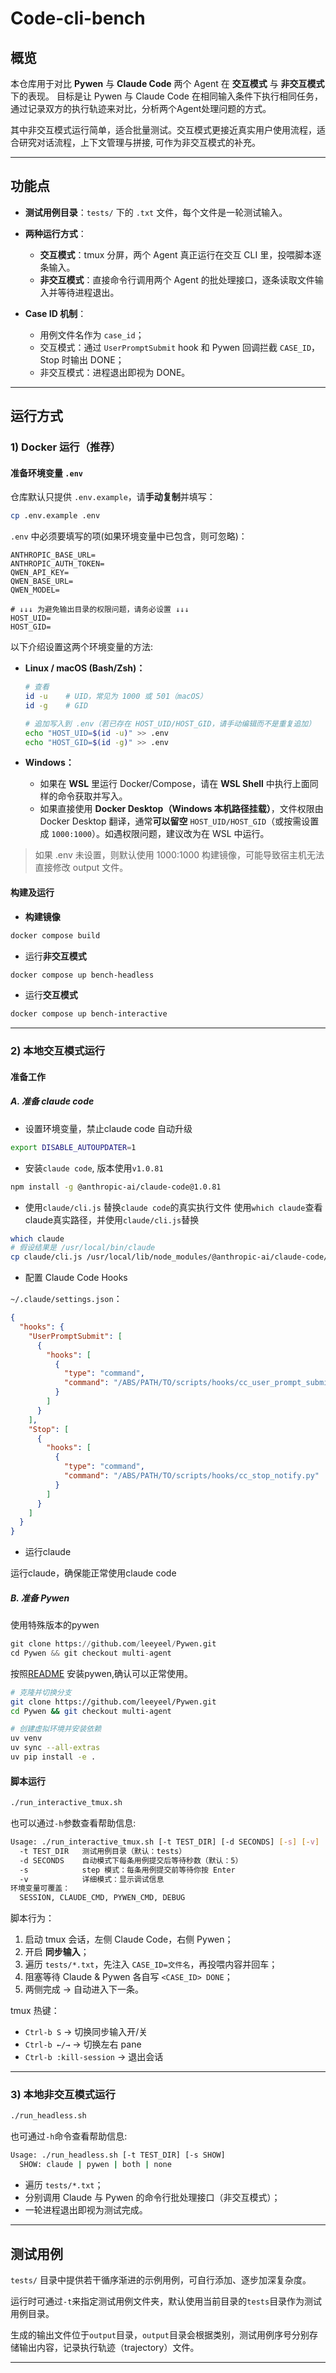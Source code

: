 # Code-cli-bench

## 概览

本仓库用于对比 **Pywen** 与 **Claude Code** 两个 Agent 在 **交互模式** 与 **非交互模式** 下的表现。
目标是让 Pywen 与 Claude Code 在相同输入条件下执行相同任务，通过记录双方的执行轨迹来对比，分析两个Agent处理问题的方式。

其中非交互模式运行简单，适合批量测试。交互模式更接近真实用户使用流程，适合研究对话流程，上下文管理与拼接,
可作为非交互模式的补充。

---

## 功能点

* **测试用例目录**：`tests/` 下的 `.txt` 文件，每个文件是一轮测试输入。
* **两种运行方式**：

  * **交互模式**：tmux 分屏，两个 Agent 真正运行在交互 CLI 里，投喂脚本逐条输入。
  * **非交互模式**：直接命令行调用两个 Agent 的批处理接口，逐条读取文件输入并等待进程退出。

* **Case ID 机制**：

  * 用例文件名作为 `case_id`；
  * 交互模式：通过 `UserPromptSubmit` hook 和 Pywen 回调拦截 `CASE_ID`，Stop 时输出 DONE；
  * 非交互模式：进程退出即视为 DONE。

---

## 运行方式

### 1) Docker 运行（推荐）

#### 准备环境变量 `.env`

仓库默认只提供 `.env.example`，请**手动复制**并填写：

```bash
cp .env.example .env
```

`.env` 中必须要填写的项(如果环境变量中已包含，则可忽略)：

```
ANTHROPIC_BASE_URL=
ANTHROPIC_AUTH_TOKEN=
QWEN_API_KEY=
QWEN_BASE_URL=
QWEN_MODEL=

# ↓↓↓ 为避免输出目录的权限问题，请务必设置 ↓↓↓
HOST_UID=
HOST_GID=
```

以下介绍设置这两个环境变量的方法:

* **Linux / macOS (Bash/Zsh)：**

  ```bash
  # 查看
  id -u    # UID，常见为 1000 或 501（macOS）
  id -g    # GID

  # 追加写入到 .env（若已存在 HOST_UID/HOST_GID，请手动编辑而不是重复追加）
  echo "HOST_UID=$(id -u)" >> .env
  echo "HOST_GID=$(id -g)" >> .env
  ```

* **Windows：**

  * 如果在 **WSL** 里运行 Docker/Compose，请在 **WSL Shell** 中执行上面同样的命令获取并写入。
  * 如果直接使用 **Docker Desktop（Windows 本机路径挂载）**，文件权限由 Docker Desktop 翻译，通常**可以留空** `HOST_UID/HOST_GID`（或按需设置成 `1000:1000`）。如遇权限问题，建议改为在 WSL 中运行。

> 如果 .env 未设置，则默认使用 1000:1000 构建镜像，可能导致宿主机无法直接修改 output 文件。

#### 构建及运行

* **构建镜像**

```bash
docker compose build 
```

* 运行**非交互模式**

```bash
docker compose up bench-headless
```

* 运行**交互模式**

```bash
docker compose up bench-interactive
```
---

### 2) 本地交互模式运行

#### 准备工作

##### A. 准备 claude code

- 设置环境变量，禁止claude code 自动升级

```bash
export DISABLE_AUTOUPDATER=1
```
- 安装`claude code`, 版本使用`v1.0.81`

```bash 
npm install -g @anthropic-ai/claude-code@1.0.81
```
- 使用`claude/cli.js` 替换`claude code`的真实执行文件
使用`which claude`查看claude真实路径，并使用`claude/cli.js`替换
```bash
which claude
# 假设结果是 /usr/local/bin/claude
cp claude/cli.js /usr/local/lib/node_modules/@anthropic-ai/claude-code/cli.js
```

- 配置 Claude Code Hooks

`~/.claude/settings.json`：

```json
{
  "hooks": {
    "UserPromptSubmit": [
      {
        "hooks": [
          {
            "type": "command",
            "command": "/ABS/PATH/TO/scripts/hooks/cc_user_prompt_submit.py"
          }
        ]
      }
    ],
    "Stop": [
      {
        "hooks": [
          {
            "type": "command",
            "command": "/ABS/PATH/TO/scripts/hooks/cc_stop_notify.py"
          }
        ]
      }
    ]
  }
}
```

- 运行claude 

运行claude，确保能正常使用claude code

##### B. 准备 Pywen

使用特殊版本的pywen
```python
git clone https://github.com/leeyeel/Pywen.git 
cd Pywen && git checkout multi-agent
```
按照[README](https://github.com/PAMPAS-Lab/Pywen) 安装pywen,确认可以正常使用。

```bash
# 克隆并切换分支
git clone https://github.com/leeyeel/Pywen.git
cd Pywen && git checkout multi-agent

# 创建虚拟环境并安装依赖
uv venv
uv sync --all-extras
uv pip install -e .
```

#### 脚本运行

```bash
./run_interactive_tmux.sh
```

也可以通过`-h`参数查看帮助信息:
```bash
Usage: ./run_interactive_tmux.sh [-t TEST_DIR] [-d SECONDS] [-s] [-v]
  -t TEST_DIR   测试用例目录（默认：tests）
  -d SECONDS    自动模式下每条用例提交后等待秒数（默认：5）
  -s            step 模式：每条用例提交前等待你按 Enter
  -v            详细模式：显示调试信息
环境变量可覆盖：
  SESSION, CLAUDE_CMD, PYWEN_CMD, DEBUG

```

脚本行为：

1. 启动 tmux 会话，左侧 Claude Code，右侧 Pywen；
2. 开启 **同步输入**；
3. 遍历 `tests/*.txt`，先注入 `CASE_ID=文件名`，再投喂内容并回车；
4. 阻塞等待 Claude & Pywen 各自写 `<CASE_ID> DONE`；
5. 两侧完成 → 自动进入下一条。

tmux 热键：

* `Ctrl-b S` → 切换同步输入开/关
* `Ctrl-b ←/→` → 切换左右 pane
* `Ctrl-b :kill-session` → 退出会话

---

### 3) 本地非交互模式运行

```bash
./run_headless.sh 
```
也可通过`-h`命令查看帮助信息:
```bash
Usage: ./run_headless.sh [-t TEST_DIR] [-s SHOW]
  SHOW: claude | pywen | both | none
```

* 遍历 `tests/*.txt`；
* 分别调用 Claude 与 Pywen 的命令行批处理接口（非交互模式）；
* 一轮进程退出即视为测试完成。

---

## 测试用例

`tests/` 目录中提供若干循序渐进的示例用例，可自行添加、逐步加深复杂度。

运行时可通过`-t`来指定测试用例文件夹，默认使用当前目录的`tests`目录作为测试用例目录。

生成的输出文件位于`output`目录，`output`目录会根据类别，测试用例序号分别存储输出内容，记录执行轨迹（trajectory）文件。

---
